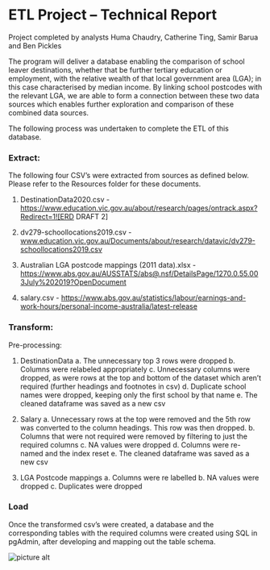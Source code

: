 # ETL Project – Technical Report #
Project completed by analysts Huma Chaudry, Catherine Ting, Samir Barua and Ben Pickles

The program will deliver a database enabling the comparison of school leaver destinations, whether that be further tertiary education or employment, with the relative wealth of that local government area (LGA); in this case characterised by median income. By linking school postcodes with the relevant LGA, we are able to form a connection between these two data sources which enables further exploration and comparison of these combined data sources.

The following process was undertaken to complete the ETL of this database. 


<h3>Extract:</h3>

The following four CSV’s were extracted from sources as defined below. Please refer to the Resources folder for these documents. 
1.	DestinationData2020.csv - https://www.education.vic.gov.au/about/research/pages/ontrack.aspx?Redirect=1![ERD DRAFT 2]

2.	dv279-schoollocations2019.csv - www.education.vic.gov.au/Documents/about/research/datavic/dv279-schoollocations2019.csv
3.	Australian LGA postcode mappings (2011 data).xlsx - https://www.abs.gov.au/AUSSTATS/abs@.nsf/DetailsPage/1270.0.55.003July%202019?OpenDocument
4.	salary.csv - https://www.abs.gov.au/statistics/labour/earnings-and-work-hours/personal-income-australia/latest-release

<h3>Transform:</h3>

Pre-processing:
1.	DestinationData
  a.	The unnecessary top 3 rows were dropped
  b.	Columns were relabeled appropriately
  c.	Unnecessary columns were dropped, as were rows at the top and bottom of the dataset which aren’t required (further headings and footnotes in csv)
  d.	Duplicate school names were dropped, keeping only the first school by that name
e.	The cleaned dataframe was saved as a new csv

2.	Salary
  a.	Unnecessary rows at the top were removed and the 5th row was converted to the column headings. This row was then dropped. 
  b.	Columns that were not required were removed by filtering to just the required columns
  c.	NA values were dropped
  d.	Columns were re-named and the index reset
  e.	The cleaned dataframe was saved as a new csv

3.	LGA Postcode mappings
  a.	Columns were re labelled
  b.	NA values were dropped
  c.	Duplicates were dropped

<h3>Load</h3>
  
Once the transformed csv’s were created, a database and the corresponding tables with the required columns were created using SQL in pgAdmin, after developing and mapping out the table schema. 

![picture alt](https://user-images.githubusercontent.com/87689345/139240930-76bc3a1e-a4d2-431b-b72f-69f0e725e51b.png)


